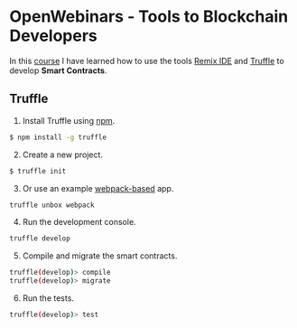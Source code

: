 # OpenWebinars - Tools to Blockchain Developers

In this [course](https://openwebinars.net/academia/portada/herramientas-tecnologias-desarrollador-blockchain/) I have learned how to use the tools [Remix IDE](https://remix.ethereum.org/) and [Truffle](https://trufflesuite.com/) to develop **Smart Contracts**.

## Truffle

1. Install Truffle using [npm](https://www.npmjs.com/).

```bash
$ npm install -g truffle
```

2. Create a new project.

```bash
$ truffle init
```

3. Or use an example [webpack-based](https://github.com/truffle-box/webpack-box) app.

```bash
truffle unbox webpack
```

4. Run the development console.

```bash
truffle develop
```

5. Compile and migrate the smart contracts.

```bash
truffle(develop)> compile
truffle(develop)> migrate
```

6. Run the tests.

```bash
truffle(develop)> test
```